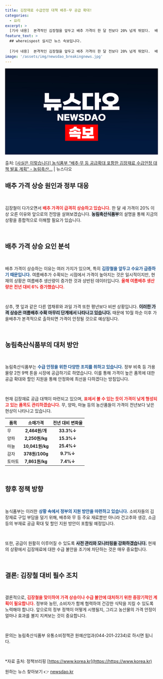 ```yaml
---
title: 김장재료 수급안정 대책 배추·무 공급 확대!
categories:
  - 요리
excerpt: >
  [기사 내용]  본격적인 김장철을 앞두고 배추 가격이 한 달 전보다 20% 넘게 뛰었다.  배추뿐 아니라 상…
feature_text: >
  ## whereispost 실시간 뉴스 속보입니다.

  [기사 내용]  본격적인 김장철을 앞두고 배추 가격이 한 달 전보다 20% 넘게 뛰었다.  배추뿐 아니라 상…
image: '/assets/img/newsdao_breakingnews.jpg'
---
```


![뉴스다오 속보](/assets/img/newsdao_breakingnews.jpg)

<p>출처: <a href="https://newsdao.kr/2229" rel="dofollow">[사실은 이렇습니다] 농식품부 “배추·무 등 공급확대 포함한 김장재료 수급안정 대책 발표 계획” - 농림축산…</a> | 뉴스다오</p>

<h2 data-ke-size="size26">배추 가격 상승 원인과 정부 대응</h2>

<p data-ke-size="size16">&nbsp;</p>

김장철이 다가오면서 <b><span style="color: #ee2323;">배추 가격이 급격히 상승하고 있습니다.</span></b> 한 달 새 가격이 20% 이상 오른 이유와 앞으로의 전망을 살펴보겠습니다. <b><span style="background-color: #21538527;">농림축산식품부</span></b>의 설명을 통해 지금의 상황을 종합적으로 이해할 필요가 있습니다.

<p data-ke-size="size16">&nbsp;</p>

<h2 data-ke-size="size26">배추 가격 상승 요인 분석</h2>

<p data-ke-size="size16">&nbsp;</p>

배추 가격이 상승하는 이유는 여러 가지가 있으며, 특히 <b><span style="color: #1a5490;">김장철을 앞두고 수요가 급증하기 때문입니다.</span></b> 여름배추가 수확되는 시점에서 가격이 높아지는 것은 일시적이지만, 현재의 상황은 여름배추 생산량이 증가한 것과 상반된 데이터입니다. <b><span style="color: #ee2323;">올해 여름배추 생산량은 전년 대비 6% 증가했습니다.</span></b> 

<p data-ke-size="size16">&nbsp;</p>

상추, 깻 잎과 같은 다른 엽채류와 과일 가격 또한 평년보다 비싼 상황입니다. <b><span style="background-color: #21538527;">이러한 가격 상승은 여름배추 수확 마무리 단계에서 나타나고 있습니다.</span></b> 때문에 10월 하순 이후 가을배추가 본격적으로 출하되면 가격이 안정될 것으로 예상됩니다.

<p data-ke-size="size16">&nbsp;</p>

<h2 data-ke-size="size26">농림축산식품부의 대처 방안</h2>

<p data-ke-size="size16">&nbsp;</p>

농림축산식품부는 <b><span style="color: #1a5490;">수급 안정을 위한 다양한 조치를 취하고 있습니다.</span></b> 정부 비축 등 가용물량 2천 9백 톤을 시장에 공급하기로 하였습니다. 이를 통해 가격이 높은 품목에 대한 공급 확대와 할인 지원을 통해 안정화에 최선을 다하겠다는 방침입니다. 

<p data-ke-size="size16">&nbsp;</p>

현재 김장재료 공급 대책이 마련되고 있으며, <b><span style="color: #ee2323;">표에서 볼 수 있는 듯이 가격이 낮게 형성되고 있는 품목도 관리하겠습니다.</span></b> 무, 양파, 마늘 등의 농산품들이 가격이 전년보다 낮은 현상이 나타나고 있습니다.

<table>
  <thead>
    <tr>
      <th>품목</th>
      <th>소매가격</th>
      <th>전년 대비 변화율</th>
    </tr>
  </thead>
  <tbody>
    <tr>
      <td>무</td>
      <td style="text-align: center; height: 17px;"><b>2,464원/개</b></td>
      <td style="text-align: center; height: 17px;"><b>33.3%↓</b></td>
    </tr>
    <tr>
      <td>양파</td>
      <td style="text-align: center; height: 17px;"><b>2,250원/kg</b></td>
      <td style="text-align: center; height: 17px;"><b>15.3%↓</b></td>
    </tr>
    <tr>
      <td>마늘</td>
      <td style="text-align: center; height: 17px;"><b>10,041원/kg</b></td>
      <td style="text-align: center; height: 17px;"><b>25.4%↓</b></td>
    </tr>
    <tr>
      <td>감자</td>
      <td style="text-align: center; height: 17px;"><b>378원/100g</b></td>
      <td style="text-align: center; height: 17px;"><b>9.7%↓</b></td>
    </tr>
    <tr>
      <td>토마토</td>
      <td style="text-align: center; height: 17px;"><b>7,861원/kg</b></td>
      <td style="text-align: center; height: 17px;"><b>7.4%↓</b></td>
    </tr>
  </tbody>
</table>

<p data-ke-size="size16">&nbsp;</p>

<h2 data-ke-size="size26">향후 정책 방향</h2>

<p data-ke-size="size16">&nbsp;</p>

농식품부는 이러한 <b><span style="color: #1a5490;">상황 속에서 정부의 지원 방안을 마련하고 있습니다.</span></b> 소비자들의 김장재료 구입 부담을 덜기 위해, 배추와 무 등 주요 재료뿐만 아니라 건고추와 생강, 소금 등의 부재료 공급 확대 및 할인 지원 방안이 포함될 예정입니다. 

<p data-ke-size="size16">&nbsp;</p>

또한, 공급이 원활히 이루어질 수 있도록 <b><span style="background-color: #21538527;">사전 관리와 모니터링을 강화하겠습니다.</span></b> 현재의 상황에서 김장재료에 대한 수급 불안을 조기에 차단하는 것은 매우 중요합니다.

<p data-ke-size="size16">&nbsp;</p>

<h2 data-ke-size="size26">결론: 김장철 대비 필수 조치</h2>

<p data-ke-size="size16">&nbsp;</p>

결론적으로, <b><span style="color: #ee2323;">김장철을 맞이하여 가격 상승이나 수급 불안에 대처하기 위한 중장기적인 계획이 필요합니다.</span></b> 정부와 농민, 소비자가 함께 협력하여 건강한 식탁을 지킬 수 있도록 노력해야 합니다. 앞으로의 정부 정책이 어떻게 시행될지, 그리고 농산물의 가격 안정이 얼마나 효과를 볼지 지켜보는 것이 중요합니다.

<p data-ke-size="size16">&nbsp;</p>

문의는 농림축산식품부 유통소비정책관 원예산업과(044-201-2234)로 하시면 됩니다. 

<p data-ke-size="size16">&nbsp;</p>

*자료 출처: 정책브리핑 [https://www.korea.kr](https://https://www.korea.kr) 

원하는 뉴스 찾아보기 👉 <a href="https://newsdao.kr" rel="dofollow">newsdao.kr</a>


